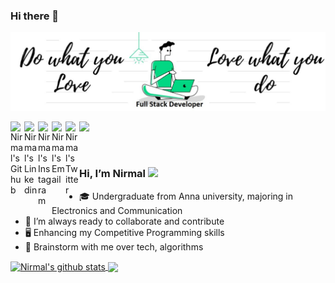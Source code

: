 ### Hi there 👋

![Banner](Simple_Banner.jpeg)

<a href="https://github.com/nirmalkumarkgs">
  <img align="left" alt="Nirmal's Github" width="22px" src="https://cdn.jsdelivr.net/npm/simple-icons@v3/icons/github.svg" />
</a>
<a href="https://www.linkedin.com/in/nirmalkumar-fullstackdev/">
  <img align="left" alt="Nirmal's Linkedin" width="22px" src="https://cdn.jsdelivr.net/npm/simple-icons@v3/icons/linkedin.svg" />
</a>
<a href="https://www.instagram.com/nirmalkumar_kgs/">
  <img align="left" alt="Nirmal's Instagram" width="22px" src="https://cdn.jsdelivr.net/npm/simple-icons@v3/icons/instagram.svg" />
</a>
<a href="mailto: kgsnirmalkumarr5285@gmail.com">
  <img align="left" alt="Nirmal's Email" width="22px" src="https://cdn.jsdelivr.net/npm/simple-icons@v3/icons/gmail.svg" />
</a>
<a href="https://twitter.com/kgsnirmalkumarr">
  <img align="left" alt="Nirmal's Twitter" width="22px" src="https://cdn.jsdelivr.net/npm/simple-icons@v3/icons/twitter.svg" />
</a>

![](https://visitor-badge.glitch.me/badge?page_id=NirmalkumarKGS)


<br />

### Hi, I’m Nirmal <img src="https://raw.githubusercontent.com/iampavangandhi/iampavangandhi/master/gifs/Hi.gif" width="24px"> 
- 🎓 Undergraduate from Anna university, majoring in Electronics and Communication
- 🌱 I’m always ready to collaborate and contribute
- 🖥 Enhancing my Competitive Programming skills
- 💬 Brainstorm with me over tech, algorithms

<a href="https://github.com/nirmalkumarkgs">
  <img align="center" src="https://github-readme-stats.anuraghazra1.vercel.app/api?username=nirmalkumarkgs&show_icons=true&count_private=true&hide_border=true&theme=radical" alt="Nirmal's github stats" />
</a>
<a href="https://github.com/nirmalkumarkgs">
    <img align="center" src="https://github-readme-stats.vercel.app/api/top-langs/?username=nirmalkumarkgs&layout=compact&hide_border=true&hide=Jupyter%20Notebook,Tex&langs_count=8&theme=radical" />
</a>
